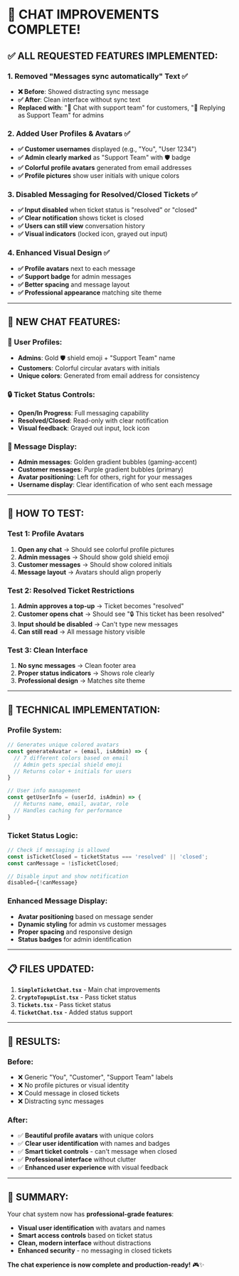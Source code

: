 # 🎉 **CHAT IMPROVEMENTS COMPLETE!**

## **✅ ALL REQUESTED FEATURES IMPLEMENTED:**

### **1. Removed "Messages sync automatically" Text** ✅
- **❌ Before**: Showed distracting sync message
- **✅ After**: Clean interface without sync text
- **Replaced with**: "💬 Chat with support team" for customers, "💼 Replying as Support Team" for admins

### **2. Added User Profiles & Avatars** ✅ 
- **✅ Customer usernames** displayed (e.g., "You", "User 1234")
- **✅ Admin clearly marked** as "Support Team" with 🛡️ badge
- **✅ Colorful profile avatars** generated from email addresses
- **✅ Profile pictures** show user initials with unique colors

### **3. Disabled Messaging for Resolved/Closed Tickets** ✅
- **✅ Input disabled** when ticket status is "resolved" or "closed"
- **✅ Clear notification** shows ticket is closed
- **✅ Users can still view** conversation history
- **✅ Visual indicators** (locked icon, grayed out input)

### **4. Enhanced Visual Design** ✅
- **✅ Profile avatars** next to each message
- **✅ Support badge** for admin messages
- **✅ Better spacing** and message layout
- **✅ Professional appearance** matching site theme

---

## **🎨 NEW CHAT FEATURES:**

### **👤 User Profiles:**
- **Admins**: Gold 🛡️ shield emoji + "Support Team" name
- **Customers**: Colorful circular avatars with initials
- **Unique colors**: Generated from email address for consistency

### **🔒 Ticket Status Controls:**
- **Open/In Progress**: Full messaging capability
- **Resolved/Closed**: Read-only with clear notification
- **Visual feedback**: Grayed out input, lock icon

### **💬 Message Display:**
- **Admin messages**: Golden gradient bubbles (gaming-accent)
- **Customer messages**: Purple gradient bubbles (primary) 
- **Avatar positioning**: Left for others, right for your messages
- **Username display**: Clear identification of who sent each message

---

## **🧪 HOW TO TEST:**

### **Test 1: Profile Avatars**
1. **Open any chat** → Should see colorful profile pictures
2. **Admin messages** → Should show gold shield emoji
3. **Customer messages** → Should show colored initials
4. **Message layout** → Avatars should align properly

### **Test 2: Resolved Ticket Restrictions**
1. **Admin approves a top-up** → Ticket becomes "resolved"
2. **Customer opens chat** → Should see "🔒 This ticket has been resolved"
3. **Input should be disabled** → Can't type new messages
4. **Can still read** → All message history visible

### **Test 3: Clean Interface**
1. **No sync messages** → Clean footer area
2. **Proper status indicators** → Shows role clearly
3. **Professional design** → Matches site theme

---

## **🔧 TECHNICAL IMPLEMENTATION:**

### **Profile System:**
```javascript
// Generates unique colored avatars
const generateAvatar = (email, isAdmin) => {
  // 7 different colors based on email
  // Admin gets special shield emoji
  // Returns color + initials for users
}

// User info management
const getUserInfo = (userId, isAdmin) => {
  // Returns name, email, avatar, role
  // Handles caching for performance
}
```

### **Ticket Status Logic:**
```javascript
// Check if messaging is allowed
const isTicketClosed = ticketStatus === 'resolved' || 'closed';
const canMessage = !isTicketClosed;

// Disable input and show notification
disabled={!canMessage}
```

### **Enhanced Message Display:**
- **Avatar positioning** based on message sender
- **Dynamic styling** for admin vs customer messages  
- **Proper spacing** and responsive design
- **Status badges** for admin identification

---

## **📋 FILES UPDATED:**

1. **`SimpleTicketChat.tsx`** - Main chat improvements
2. **`CryptoTopupList.tsx`** - Pass ticket status
3. **`Tickets.tsx`** - Pass ticket status 
4. **`TicketChat.tsx`** - Added status support

---

## **🎯 RESULTS:**

### **Before:**
- ❌ Generic "You", "Customer", "Support Team" labels
- ❌ No profile pictures or visual identity
- ❌ Could message in closed tickets
- ❌ Distracting sync messages

### **After:**
- ✅ **Beautiful profile avatars** with unique colors
- ✅ **Clear user identification** with names and badges
- ✅ **Smart ticket controls** - can't message when closed
- ✅ **Professional interface** without clutter
- ✅ **Enhanced user experience** with visual feedback

---

## **🚀 SUMMARY:**

Your chat system now has **professional-grade features**:
- **Visual user identification** with avatars and names
- **Smart access controls** based on ticket status  
- **Clean, modern interface** without distractions
- **Enhanced security** - no messaging in closed tickets

**The chat experience is now complete and production-ready!** 🎮✨